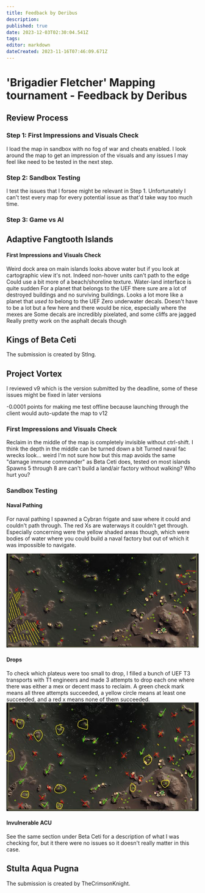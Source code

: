 ```yaml
---
title: Feedback by Deribus
description: 
published: true
date: 2023-12-03T02:30:04.541Z
tags: 
editor: markdown
dateCreated: 2023-11-16T07:46:09.671Z
---
```


# 'Brigadier Fletcher' Mapping tournament - Feedback by Deribus


## Review Process
### Step 1: First Impressions and Visuals Check
I load the map in sandbox with no fog of war and cheats enabled. I look around the map to get an impression of the visuals and any issues I may feel like need to be tested in the next step.
### Step 2: Sandbox Testing
I test the issues that I forsee might be relevant in Step 1. Unfortunately I can't test every map for every potential issue as that'd take way too much time.
### Step 3: Game vs AI

## Adaptive Fangtooth Islands

#### First Impressions and Visuals Check
Weird dock area on main islands looks above water but if you look at cartographic view it's not. Indeed non-hover units can't path to the edge
Could use a bit more of a beach/shoreline texture. Water-land interface is quite sudden
For a planet that belongs to the UEF there sure are a lot of destroyed buildings and no surviving buildings. Looks a lot more like a planet that *used to* belong to the UEF
Zero underwater decals. Doesn't have to be a lot but a few here and there would be nice, especially where the mexes are
Some decals are incredibly pixelated, and some cliffs are jagged
Really pretty work on the asphalt decals though

	

## Kings of Beta Ceti

The submission is created by Stlng.

## Project Vortex
I reviewed v9 which is the version submitted by the deadline, some of these issues might be fixed in later versions

-0.0001 points for making me test offline because launching through the client would auto-update the map to v12

### First Impressions and Visuals Check
Reclaim in the middle of the map is completely invisible without ctrl-shift. I think the depth in the middle can be turned down a bit
Turned naval fac wrecks look... weird
I'm not sure how but this map avoids the same "damage immune commander" as Beta Ceti does, tested on most islands
Spawns 5 through 8 are can't build a land/air factory without walking? Who hurt you?

### Sandbox Testing
#### Naval Pathing

For naval pathing I spawned a Cybran frigate and saw where it could and couldn't path through. The red Xs are waterways it couldn't get through. Especially concerning were the yellow shaded areas though, which were bodies of water where you could build a naval factory but out of which it was impossible to navigate.

![project_vortex_naval_pathing.jpg](/mapping_tournaments/deribus-brigadier-fletcher/project_vortex_naval_pathing.jpg)

#### Drops

To check which plateus were too small to drop, I filled a bunch of UEF T3 transports with T1 engineers and made 3 attempts to drop each one where there was either a mex or decent mass to reclaim. A green check mark means all three attempts succeeded, a yellow circle means at least one succeeded, and a red x means none of them succeeded.
![project_vortex_drops.jpg](/mapping_tournaments/deribus-brigadier-fletcher/project_vortex_drops.jpg)

#### Invulnerable ACU

See the same section under Beta Ceti for a description of what I was checking for, but it there were no issues so it doesn't really matter in this case.




## Stulta Aqua Pugna

The submission is created by TheCrimsonKnight.
